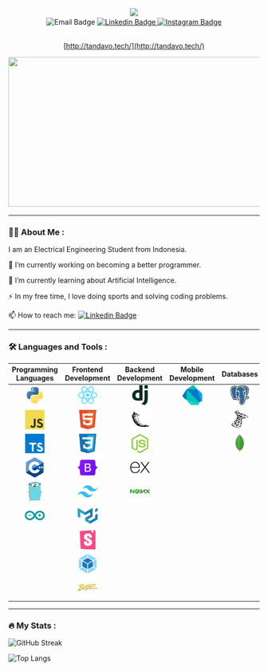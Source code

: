 <div id="header" align="center">
  <img src="https://media.giphy.com/media/lRLzrbhmh5pFf4jOga/giphy.gif" width="100"/>
  
  <div id="badges>
  
  <a href="">
    <img src="https://img.shields.io/badge/kevo211001@gmail.com-critical?style=for-the-badge" alt="Email Badge"/>
  </a>
  
  <a href="https://www.linkedin.com/in/kevin-tandavo/">
    <img src="https://img.shields.io/badge/LinkedIn-0077B5?style=for-the-badge&logo=linkedin&logoColor=white" alt="Linkedin Badge"/>
  </a>
  
  <a href="https://www.instagram.com/kevintandavo/">
    <img src="https://img.shields.io/badge/Instagram-E4405F?style=for-the-badge&logo=instagram&logoColor=white" alt="Instagram Badge"/>
  </a>

</div>

<img src="https://komarev.com/ghpvc/?username=Riyuze&style=flat-square&color=blue" alt=""/>

[http://tandavo.tech/](http://tandavo.tech/)

<div align="center">
  <img src="https://media.giphy.com/media/dWesBcTLavkZuG35MI/giphy.gif" width="600" height="300"/>
</div>

<div align="left">

---

### :man_technologist: About Me : 

I am an Electrical Engineering Student from Indonesia.

🔭 I’m currently working on becoming a better programmer.

🌱 I’m currently learning about Artificial Intelligence.

⚡ In my free time, I love doing sports and solving coding problems.

📫 How to reach me: [![Linkedin Badge](https://img.shields.io/badge/KevinTandavo-blue?style=flat&logo=Linkedin&logoColor=white)](https://www.linkedin.com/in/kevin-tandavo/)

---

### :hammer_and_wrench: Languages and Tools :
                 
  | Programming Languages | Frontend Development | Backend Development | Mobile Development | Databases | Hosting | Frameworks | Others |
  | :-------------------: | :------------------: | :-----------------: | :----------------: | :------: | :-----: | :-------: | :----: |
  | <img src="https://github.com/devicons/devicon/blob/master/icons/python/python-original.svg" title="Python" alt="Python" width="40" height="40"/> | <img         src="https://github.com/devicons/devicon/blob/master/icons/react/react-original.svg" title="React" alt="React" width="40" height="40"/> | <img src="https://github.com/devicons/devicon/blob/master/icons/django/django-plain.svg" title="Django" alt="Django" width="40" height="40"/> | <img src="https://github.com/devicons/devicon/blob/master/icons/dart/dart-original.svg" title="Dart" alt="Dart" width="40" height="40"/> | <img src="https://github.com/devicons/devicon/blob/master/icons/postgresql/postgresql-original.svg" title="Postgresql" alt="Postgresql" width="40" height="40"/> | <img src="https://github.com/devicons/devicon/blob/master/icons/heroku/heroku-original.svg" title="Heroku" alt="Heroku" width="40" height="40"/> | <img src="https://github.com/devicons/devicon/blob/master/icons/flutter/flutter-original.svg" title="Flutter" alt="Flutter" width="40" height="40"/> | <img src="https://github.com/devicons/devicon/blob/master/icons/git/git-original.svg" title="Git" alt="Git" width="40" height="40"/>
  | <img src="https://github.com/devicons/devicon/blob/master/icons/javascript/javascript-original.svg" title="JavaScript" alt="JavaScript" width="40" height="40"/> | <img src="https://github.com/devicons/devicon/blob/master/icons/html5/html5-original.svg" title="HTML5" alt="HTML" width="40" height="40"/> | <img src="https://github.com/devicons/devicon/blob/master/icons/flask/flask-original.svg" title="Flask" alt="Flask" width="40" height="40"/> | | <img src="https://github.com/devicons/devicon/blob/master/icons/microsoftsqlserver/microsoftsqlserver-plain.svg" title="MicrosoftSQL" alt="MicrosoftSQL" width="40" height="40"/> | <img src="https://github.com/devicons/devicon/blob/master/icons/firebase/firebase-plain.svg" title="Firebase" alt="Firebase" width="40" height="40"/> | <img src="https://github.com/devicons/devicon/blob/master/icons/tensorflow/tensorflow-original.svg" title="Tensorflow" alt="Tensorflow" width="40" height="40"/> | <img src="https://github.com/devicons/devicon/blob/master/icons/linux/linux-original.svg" title="Linux" alt="Linux" width="40" height="40"/> |
  | <img src="https://github.com/devicons/devicon/blob/master/icons/typescript/typescript-original.svg" title="TypeScript" alt="TypeScript" width="40" height="40"/> | <img src="https://github.com/devicons/devicon/blob/master/icons/css3/css3-original.svg"  title="CSS3" alt="CSS" width="40" height="40"/> | <img src="https://github.com/devicons/devicon/blob/master/icons/nodejs/nodejs-plain.svg" title="Nodejs" alt="Nodejs" width="40" height="40"/> | | <img src="https://github.com/devicons/devicon/blob/master/icons/mongodb/mongodb-original.svg" title="MongoDB" alt="MongoDB" width="40" height="40"/> | | <img src="https://github.com/devicons/devicon/blob/master/icons/opencv/opencv-original.svg" title="Opencv" alt="Opencv" width="40" height="40"/> | <img src="https://github.com/devicons/devicon/blob/master/icons/bash/bash-original.svg" title="Bash" alt="Bash" width="40" height="40"/> |
  | <img src="https://github.com/devicons/devicon/blob/master/icons/cplusplus/cplusplus-original.svg" title="CPlusPlus" alt="CPlusPlus" width="40" height="40"/> | <img src="https://github.com/devicons/devicon/blob/master/icons/bootstrap/bootstrap-original.svg" title="Bootstrap" alt="Bootstrap" width="40" height="40"/> | <img src="https://github.com/devicons/devicon/blob/master/icons/express/express-original.svg" title="Express" alt="Express" width="40" height="40"/> | | | | <img src="https://github.com/devicons/devicon/blob/master/icons/pandas/pandas-original.svg" title="Pandas" alt="Pandas" width="40" height="40"/> | <img src="https://github.com/devicons/devicon/blob/master/icons/docker/docker-original.svg" title="Docker" alt="Docker" width="40" height="40"/>
  | <img src="https://github.com/devicons/devicon/blob/master/icons/go/go-original.svg" title="Go" alt="Go" width="40" height="40"/> | <img src="https://github.com/devicons/devicon/blob/master/icons/tailwindcss/tailwindcss-plain.svg" title="TailwindCSS" alt="TailwindCSS" width="40" height="40"/> | <img src="https://github.com/devicons/devicon/blob/master/icons/nginx/nginx-original.svg" title="Nginx" alt="Nginx" width="40" height="40"/> | 
  | <img src="https://github.com/devicons/devicon/blob/master/icons/arduino/arduino-original.svg" title="Arduino" alt="Arduino" width="40" height="40"/> | <img src="https://github.com/devicons/devicon/blob/master/icons/materialui/materialui-original.svg" title="MaterialUI" alt="MaterialUI" width="40" height="40"/> | 
  | | <img src="https://github.com/devicons/devicon/blob/master/icons/storybook/storybook-original.svg" title="Storybook" alt="Storybook" width="40" height="40"/> |   
  | | <img src="https://github.com/devicons/devicon/blob/master/icons/webpack/webpack-original.svg" title="Webpack" alt="Webpack" width="40" height="40"/>  | 
  | | <img src="https://github.com/devicons/devicon/blob/master/icons/babel/babel-original.svg" title="Babel" alt="Babel" width="40" height="40"/> |
                                                                          
---

### :fire: My Stats :

![GitHub Streak](http://github-readme-streak-stats.herokuapp.com?user=Riyuze&theme=dark)

![Top Langs](https://github-readme-stats.vercel.app/api/top-langs/?username=Riyuze&hide=jupyter%20notebook,css&show_icons=true&layout=compact&theme=vision-friendly-dark&locale=en)

</div>
